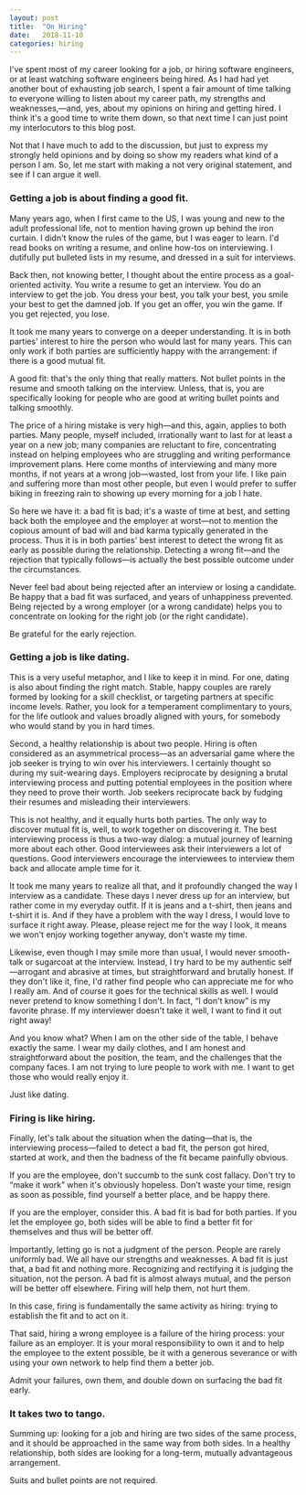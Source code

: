 ```yaml
---
layout: post
title:  "On Hiring"
date:   2018-11-10
categories: hiring
---
```

I've spent most of my career looking for a job, or hiring software
engineers, or at least watching software engineers being
hired. As I had had yet another bout of exhausting job search, I spent a
fair amount of time talking to everyone willing to listen about my
career path, my strengths and weaknesses,—and, yes, about my opinions
on hiring and getting hired. I think it's a good time to write them
down, so that next time I can just point my interlocutors to this blog post.

Not that I have much to add to the discussion, but just to express my
strongly held opinions and by doing so show my readers what kind of a
person I am. So, let me start with making a not very original
statement, and see if I can argue it well.

### Getting a job is about finding a good fit.

Many years ago, when I first came to the US, I was young and new to
the adult professional life, not to mention having grown up behind the
iron curtain. I didn't know the rules of the game, but I was eager to
learn. I'd read books on writing a resume, and online how-tos on
interviewing. I dutifully put bulleted lists in my resume, and dressed
in a suit for interviews.

Back then, not knowing better, I thought about the entire process as a
goal-oriented activity. You write a resume to get an interview. You do
an interview to get the job. You dress your best, you talk your best,
you smile your best to get the damned job. If you get an offer, you
win the game. If you get rejected, you lose.

It took me many years to converge on a deeper understanding. It is in
both parties' interest to hire the person who would last for many
years. This can only work if both parties are sufficiently happy with
the arrangement: if there is a good mutual fit.

A good fit: that's the only thing that really matters. Not bullet points
in the resume and smooth talking on the interview. Unless, that is,
you are specifically looking for people who are good at writing bullet
points and talking smoothly.

The price of a hiring mistake is very high—and this, again, applies
to both parties. Many people, myself included, irrationally want to
last for at least a year on a new job; many companies are reluctant to
fire, concentrating instead on helping employees who are struggling
and writing performance improvement plans. Here come months of
interviewing and many more months, if not years at a wrong job—wasted,
lost from your life. I like pain and suffering more than most other
people, but even I would prefer to suffer biking in freezing rain to
showing up every morning for a job I hate.

So here we have it: a bad fit is bad; it's a waste of time at best, and
setting back both the employee and the employer at worst—not to
mention the copious amount of bad will and bad karma typically
generated in the process. Thus it is in both parties' best interest to
detect the wrong fit as early as possible during the
relationship. Detecting a wrong fit—and the rejection that typically
follows—is actually the best possible outcome under the circumstances.

Never feel bad about being rejected after an interview or losing a
candidate. Be happy that a bad fit was surfaced, and years of
unhappiness prevented. Being rejected by a wrong employer (or a wrong
candidate) helps you to concentrate on looking for the right job (or
the right candidate).

Be grateful for the early rejection.

### Getting a job is like dating.

This is a very useful metaphor, and I like to keep it in mind. For
one, dating is also about finding the right match. Stable, happy
couples are rarely formed by looking for a skill checklist, or
targeting partners at specific income levels. Rather, you look for a
temperament complimentary to yours, for the life outlook and values
broadly aligned with yours, for somebody who would stand by you in
hard times.

Second, a healthy relationship is about two people. Hiring is often
considered as an asymmetrical process—as an adversarial game where
the job seeker is trying to win over his interviewers. I certainly
thought so during my suit-wearing days. Employers reciprocate by
designing a brutal interviewing process and putting potential
employees in the position where they need to prove their worth. Job
seekers reciprocate back by fudging their resumes and misleading their
interviewers.

This is not healthy, and it equally hurts both parties. The only way
to discover mutual fit is, well, to work together on discovering
it. The best interviewing process is thus a two-way dialog: a mutual
journey of learning more about each other. Good interviewees ask their
interviewers a lot of questions. Good interviewers encourage the
interviewees to interview them back and allocate ample time for it.

It took me many years to realize all that, and it profoundly changed
the way I interview as a candidate. These days I never dress up
for an interview, but rather come in my everyday outfit. If it is
jeans and a t-shirt, then jeans and t-shirt it is. And if they have a
problem with the way I dress, I would love to surface it right
away. Please, please reject me for the way I look, it means we won't
enjoy working together anyway, don't waste my time.

Likewise, even though I may smile more than usual, I would never
smooth-talk or sugarcoat at the interview. Instead, I try hard
to be my authentic self—arrogant and abrasive at times, but
straightforward and brutally honest. If they don't like it, fine, I'd
rather find people who can appreciate me for who I really am. And of
course it goes for the technical skills as well. I would never pretend
to know something I don't. In fact, “I don't know” is my favorite
phrase. If my interviewer doesn't take it well, I want to find it out
right away!

And you know what? When I am on the other side of the table, I behave
exactly the same. I wear my daily clothes, and I am honest and
straightforward about the position, the team, and the challenges that the
company faces. I am not trying to lure people to work with me. I want
to get those who would really enjoy it.

Just like dating.

### Firing is like hiring.

Finally, let's talk about the situation when the dating—that is,
the interviewing process—failed to detect a bad fit, the person got
hired, started at work, and then the badness of the fit became
painfully obvious.

If you are the employee, don't succumb to the sunk cost fallacy. Don't
try to “make it work” when it's obviously hopeless. Don't waste your
time, resign as soon as possible, find yourself a better place, and be
happy there.

If you are the employer, consider this. A bad fit is bad for both
parties. If you let the employee go, both sides will be able to find a
better fit for themselves and thus will be better off.

Importantly, letting go is not a judgment of the person. People
are rarely uniformly bad. We all have our strengths and
weaknesses. A bad fit is just that, a bad fit and nothing
more. Recognizing and rectifying it is judging the situation, not the
person. A bad fit is almost always mutual, and the person will be
better off elsewhere. Firing will help them, not hurt them.

In this case, firing is fundamentally the same activity as hiring:
trying to establish the fit and to act on it.

That said, hiring a wrong employee is a failure of the hiring process:
your failure as an employer. It is your moral responsibility to own it
and to help the employee to the extent possible, be it with a generous
severance or with using your own network to help find them a better
job.

Admit your failures, own them, and double down on surfacing the bad fit early.

### It takes two to tango.

Summing up: looking for a job and hiring are two sides of the same
process, and it should be approached in the same way from both
sides. In a healthy relationship, both sides are looking for
a long-term, mutually advantageous arrangement.

Suits and bullet points are not required.
